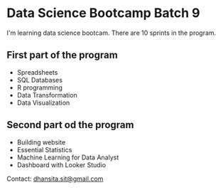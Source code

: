 # Data Science Bootcamp Batch 9

I'm learning data science bootcam. There are 10 sprints in the program.

## First part of the program
- Spreadsheets
- SQL Databases
- R programming
- Data Transformation
- Data Visualization

## Second part od the program
- Building website
- Essential Statistics
- Machine Learning for Data Analyst
- Dashboard with Looker Studio


Contact: dhansita.sit@gmail.com
